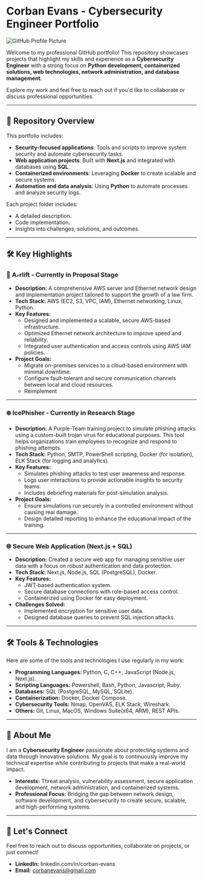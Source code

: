 # Corban Evans - Cybersecurity Engineer Portfolio
![GitHub Profile Picture](https://github.com/user-attachments/assets/d138db97-4cc3-4711-98f9-0aa15a82c94e)

Welcome to my professional GitHub portfolio! This repository showcases projects that highlight my skills and experience as a **Cybersecurity Engineer** with a strong focus on **Python development, containerized solutions, web technologies, network administration, and database management**. 

Explore my work and feel free to reach out if you'd like to collaborate or discuss professional opportunities.

---

## 📂 Repository Overview

This portfolio includes:
- **Security-focused applications**: Tools and scripts to improve system security and automate cybersecurity tasks.
- **Web application projects**: Built with **Next.js** and integrated with databases using **SQL**.
- **Containerized environments**: Leveraging **Docker** to create scalable and secure systems.
- **Automation and data analysis**: Using **Python** to automate processes and analyze security logs.

Each project folder includes:
- A detailed description.
- Code implementation.
- Insights into challenges, solutions, and outcomes.

---

## 🛠️ Key Highlights

### 🚀 **Aℯrlift** - Currently in Proposal Stage
- **Description:** A comprehensive AWS server and Ethernet network design and implementation project tailored to support the growth of a law firm.  
- **Tech Stack:** AWS (EC2, S3, VPC, IAM), Ethernet networking, Linux, Python.  
- **Key Features:**
  - Designed and implemented a scalable, secure AWS-based infrastructure.
  - Optimized Ethernet network architecture to improve speed and reliability.
  - Integrated user authentication and access controls using AWS IAM policies.
- **Project Goals:**
  - Migrate on-premises services to a cloud-based environment with minimal downtime.
  - Configure fault-tolerant and secure communication channels between local and cloud resources.
  - Reimplement 

---

### ❄️ **IcePhisher** - Currently in Research Stage
- **Description:** A Purple-Team training project to simulate phishing attacks using a custom-built trojan virus for educational purposes. This tool helps organizations train employees to recognize and respond to phishing attempts.  
- **Tech Stack:** Python, SMTP, PowerShell scripting, Docker (for isolation), ELK Stack (for logging and analytics).  
- **Key Features:**
  - Simulates phishing attacks to test user awareness and response.
  - Logs user interactions to provide actionable insights to security teams.
  - Includes debriefing materials for post-simulation analysis.
- **Project Goals:**
  - Ensure simulations run securely in a controlled environment without causing real damage.
  - Design detailed reporting to enhance the educational impact of the training.

---

### 🌐 **Secure Web Application (Next.js + SQL)**
- **Description:** Created a secure web app for managing sensitive user data with a focus on robust authentication and data protection.
- **Tech Stack:** Next.js, Node.js, SQL (PostgreSQL), Docker.
- **Key Features:**
  - JWT-based authentication system.
  - Secure database connections with role-based access control.
  - Containerized using Docker for easy deployment.
- **Challenges Solved:**
  - Implemented encryption for sensitive user data.
  - Designed database queries to prevent SQL injection attacks.

---

## 🛠️ Tools & Technologies

Here are some of the tools and technologies I use regularly in my work:
- **Programming Languages:** Python, C, C++, JavaScript (Node.js, Next.js).
- **Scripting Languages:** Powershell, Bash, Python, Javascript, Ruby.
- **Databases:** SQL (PostgreSQL, MySQL, SQLite).
- **Containerization:** Docker, Docker Compose.
- **Cybersecurity Tools:** Nmap, OpenVAS, ELK Stack, Wireshark.
- **Others:** Git, Linux, MacOS, Windows Suite(x64, ARM), REST APIs.

---

## 🎯 About Me

I am a **Cybersecurity Engineer** passionate about protecting systems and data through innovative solutions. My goal is to continuously improve my technical expertise while contributing to projects that make a real-world impact.

- **Interests:** Threat analysis, vulnerability assessment, secure application development, network administration, and containerized systems.
- **Professional Focus:** Bridging the gap between network design, software development, and cybersecurity to create secure, scalable, and high-performing systems.

---

## 🤝 Let's Connect
Feel free to reach out to discuss opportunities, collaborate on projects, or just connect!

- **LinkedIn:** linkedin.com/in/corban-evans
- **Email:** corbanevans@gmail.com
